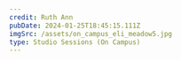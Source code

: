 ```yaml
---
credit: Ruth Ann
pubDate: 2024-01-25T18:45:15.111Z
imgSrc: /assets/on_campus_eli_meadow5.jpg
type: Studio Sessions (On Campus)
---
```

